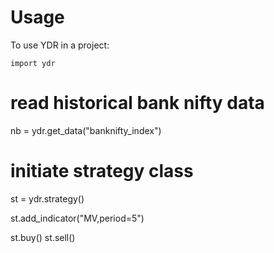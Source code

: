 # Usage

To use YDR in a project:

```
import ydr
```

# read historical bank nifty data
nb = ydr.get_data("banknifty_index")

# initiate strategy class
st = ydr.strategy()

st.add_indicator("MV,period=5")

st.buy()
st.sell()
